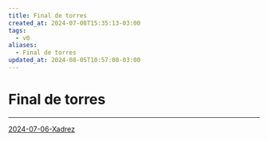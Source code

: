 ```yaml
---
title: Final de torres
created_at: 2024-07-08T15:35:13-03:00
tags:
  - v0
aliases:
  - Final de torres
updated_at: 2024-08-05T10:57:08-03:00
---
```

# Final de torres
---

[2024-07-06-Xadrez](../../../../sementes/2024/07/2024-07-06-Xadrez.md)